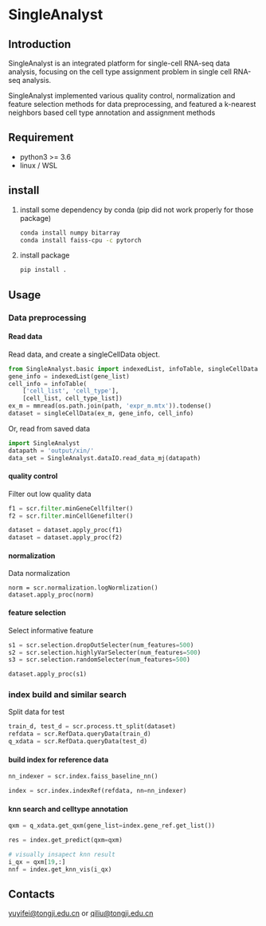 # SingleAnalyst

## Introduction
SingleAnalyst is an integrated platform for single-cell RNA-seq data analysis,
focusing on the cell type assignment problem in single cell RNA-seq analysis.

SingleAnalyst implemented various quality control, normalization and feature selection methods
for data preprocessing, and featured a k-nearest neighbors based cell type annotation and assignment methods 

 
## Requirement
* python3 >= 3.6
* linux / WSL

## install
1. install some dependency by conda (pip did not work properly for those package)
    ```sh
    conda install numpy bitarray
    conda install faiss-cpu -c pytorch
    ```
2. install package
    ```sh
    pip install .
    ```

## Usage
### Data preprocessing
#### Read data

Read data, and create a singleCellData object.
```python
from SingleAnalyst.basic import indexedList, infoTable, singleCellData
gene_info = indexedList(gene_list)
cell_info = infoTable(
    ['cell_list', 'cell_type'],
    [cell_list, cell_type_list])
ex_m = mmread(os.path.join(path, 'expr_m.mtx')).todense()
dataset = singleCellData(ex_m, gene_info, cell_info)
```

Or, read from saved data
```python
import SingleAnalyst
datapath = 'output/xin/'
data_set = SingleAnalyst.dataIO.read_data_mj(datapath)
```
#### quality control
Filter out low quality data
```python
f1 = scr.filter.minGeneCellfilter()
f2 = scr.filter.minCellGenefilter()

dataset = dataset.apply_proc(f1)
dataset = dataset.apply_proc(f2)
```

#### normalization
Data normalization
```
norm = scr.normalization.logNormlization()
dataset.apply_proc(norm)
```

#### feature selection
Select informative feature
```python
s1 = scr.selection.dropOutSelecter(num_features=500)
s2 = scr.selection.highlyVarSelecter(num_features=500)
s3 = scr.selection.randomSelecter(num_features=500)

dataset.apply_proc(s1)
```

### index build and similar search
Split data for test
```python
train_d, test_d = scr.process.tt_split(dataset)
refdata = scr.RefData.queryData(train_d)
q_xdata = scr.RefData.queryData(test_d)
```

#### build index for reference data
```python
nn_indexer = scr.index.faiss_baseline_nn()

index = scr.index.indexRef(refdata, nn=nn_indexer)
```

#### knn search and celltype annotation
```python
qxm = q_xdata.get_qxm(gene_list=index.gene_ref.get_list())

res = index.get_predict(qxm=qxm)

# visually insapect knn result  
i_qx = qxm[19,:]
nnf = index.get_knn_vis(i_qx)
```


## Contacts
yuyifei@tongji.edu.cn or qiliu@tongji.edu.cn
